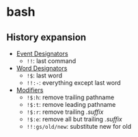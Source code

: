 # bash
## History expansion
- [Event Designators](https://www.gnu.org/software/bash/manual/html_node/Event-Designators.html)
	- `!!`: last command
- [Word Designators](https://www.gnu.org/software/bash/manual/html_node/Word-Designators.html)
	- `!$`: last word
	- `!!:-`: everything except last word
- [Modifiers](https://www.gnu.org/software/bash/manual/html_node/Modifiers.html)
	- `!$:h`: remove trailing pathname
	- `!$:t`: remove leading pathname
	- `!$:r`: remove trailing _.suffix_
	- `!$:e`: remove all but trailing _.suffix_
	- `!!:gs/old/new`: substitute new for old
